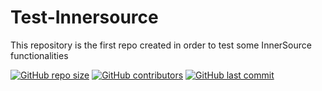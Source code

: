 # Test-Innersource
This repository is the first repo created in order to test some InnerSource functionalities 

[![GitHub repo size](https://img.shields.io/github/repo-size/udachima1/test-innersource)](https://github.com/udachima1/test-innersource)
[![GitHub contributors](https://img.shields.io/github/contributors/udachima1/test-innersource?color=blue)](https://github.com/udachima1/test-innersource)
[![GitHub last commit](https://img.shields.io/github/last-commit/udachima1/test-innersource?color=brightgreen)](https://github.com/udachima1/test-innersource)
